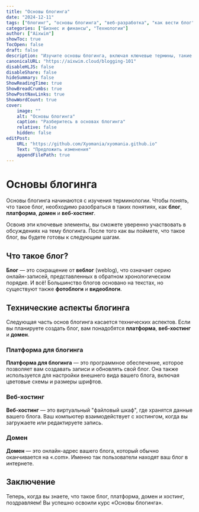 ```yaml
---
title: "Основы блогинга"
date: "2024-12-11"
tags: ["блогинг", "основы блогинга", "веб-разработка", "как вести блог"]
categories: ["Бизнес и финансы", "Технологии"]
author: ["Aixwim"]
showToc: true
TocOpen: false
draft: false
description: "Изучите основы блогинга, включая ключевые термины, такие как блог, платформа, домен и веб-хостинг."
canonicalURL: "https://aixwim.cloud/blogging-101"
disableHLJS: false
disableShare: false
hideSummary: false
ShowReadingTime: true
ShowBreadCrumbs: true
ShowPostNavLinks: true
ShowWordCount: true
cover:
    image: ""
    alt: "Основы блогинга"
    caption: "Разберитесь в основах блогинга"
    relative: false
    hidden: false
editPost:
    URL: "https://github.com/Xyomania/xyomania.github.io"
    Text: "Предложить изменения"
    appendFilePath: true
---
```


# Основы блогинга

Основы блогинга начинаются с изучения терминологии. Чтобы понять, что такое блог, необходимо разобраться в таких понятиях, как **блог**, **платформа**, **домен** и **веб-хостинг**.

Освоив эти ключевые элементы, вы сможете уверенно участвовать в обсуждениях на тему блогинга. После того как вы поймете, что такое блог, вы будете готовы к следующим шагам.

## Что такое блог?

**Блог** — это сокращение от **веблог** (weblog), что означает серию онлайн-записей, представленных в обратном хронологическом порядке. И всё! Большинство блогов основано на текстах, но существуют также **фотоблоги** и **видеоблоги**.

## Технические аспекты блогинга

Следующая часть основ блогинга касается технических аспектов. Если вы планируете создать блог, вам понадобятся **платформа**, **веб-хостинг** и **домен**.

### Платформа для блогинга

**Платформа для блогинга** — это программное обеспечение, которое позволяет вам создавать записи и обновлять свой блог. Она также используется для настройки внешнего вида вашего блога, включая цветовые схемы и размеры шрифтов.

### Веб-хостинг

**Веб-хостинг** — это виртуальный "файловый шкаф", где хранятся данные вашего блога. Ваш компьютер взаимодействует с хостингом, когда вы загружаете или редактируете запись.

### Домен

**Домен** — это онлайн-адрес вашего блога, который обычно оканчивается на «.com». Именно так пользователи находят ваш блог в интернете.

## Заключение

Теперь, когда вы знаете, что такое блог, платформа, домен и хостинг, поздравляем! Вы успешно освоили курс «Основы блогинга».
